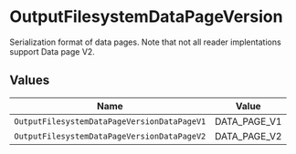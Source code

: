 # OutputFilesystemDataPageVersion

Serialization format of data pages. Note that not all reader implentations support Data page V2.


## Values

| Name                                        | Value                                       |
| ------------------------------------------- | ------------------------------------------- |
| `OutputFilesystemDataPageVersionDataPageV1` | DATA_PAGE_V1                                |
| `OutputFilesystemDataPageVersionDataPageV2` | DATA_PAGE_V2                                |
